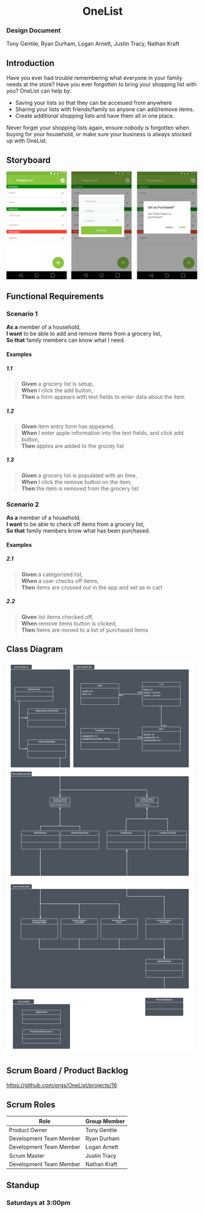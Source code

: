 <h1 align="center">OneList</h1>


### Design Document  

Tony Gentile, Ryan Durham, Logan Arnett, Justin Tracy, Nathan Kraft

## Introduction 

Have you ever had trouble remembering what everyone in your family needs at the store? Have you ever forgotten to bring your shopping list with you? OneList can help by:

-	Saving your lists so that they can be accessed from anywhere
-	Sharing your lists with friends/family so anyone can add/remove items.
-	Create additional shopping lists and have them all in one place.

Never forget your shopping lists again, ensure nobody is forgotten when buying for your household, or make sure your business is always stocked up with OneList.

## Storyboard

![Storyboard](/Storyboard.png)

## Functional Requirements

### Scenario 1

**As a** member of a household,  
**I want** to be able to add and remove items from a grocery list,  
**So that** family members can know what I need.

#### Examples

##### 1.1
> **Given** a grocery list is setup,  
  **When** I click the add button,  
  **Then** a form appears with text fields to enter data about the item

##### 1.2
> **Given** item entry form has appeared,  
  **When** I enter apple information into the text fields, and click add button,  
  **Then** apples are added to the grocey list

##### 1.3
> **Given** a grocery list is populated with an itme,  
  **When** I click the remove button on the item,  
  **Then** the item is removed from the grocery list
  
### Scenario 2

**As a** member of a household,  
**I want** to be able to check off items from a grocery list,  
**So that** family members know what has been purchased.

#### Examples

##### 2.1
> **Given** a categorized list,  
  **When** a user checks off items,  
  **Then** items are crossed out in the app and set as in cart

##### 2.2
> **Given** list items checked off,  
  **When** remove items button is clicked,  
  **Then** Items are moved to a list of purchased Items

## Class Diagram

![Class Diagram Image](/ClassDiagram.png)

## Scrum Board / Product Backlog
https://github.com/orgs/OneList/projects/16

## Scrum Roles

| Role | Group Member |
|-|-|
| Product Owner | Tony Gentile |
| Development Team Member | Ryan Durham |
| Development Team Member | Logan Arnett |
| Scrum Master | Justin Tracy |
| Development Team Member | Nathan Kraft |

## Standup

### Saturdays at 3:00pm
